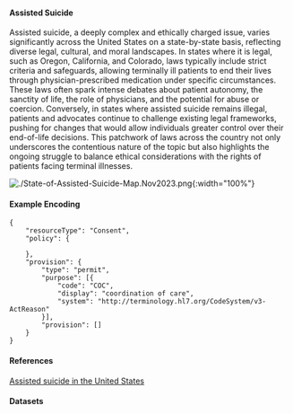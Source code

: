 #### Assisted Suicide

Assisted suicide, a deeply complex and ethically charged issue, varies significantly across the United States on a state-by-state basis, reflecting diverse legal, cultural, and moral landscapes. In states where it is legal, such as Oregon, California, and Colorado, laws typically include strict criteria and safeguards, allowing terminally ill patients to end their lives through physician-prescribed medication under specific circumstances. These laws often spark intense debates about patient autonomy, the sanctity of life, the role of physicians, and the potential for abuse or coercion. Conversely, in states where assisted suicide remains illegal, patients and advocates continue to challenge existing legal frameworks, pushing for changes that would allow individuals greater control over their end-of-life decisions. This patchwork of laws across the country not only underscores the contentious nature of the topic but also highlights the ongoing struggle to balance ethical considerations with the rights of patients facing terminal illnesses.


![./State-of-Assisted-Suicide-Map.Nov2023.png](./State-of-Assisted-Suicide-Map.Nov2023.png){:width="100%"}



#### Example Encoding  

```
{ 
    "resourceType": "Consent",
    "policy": {

    },
    "provision": {
        "type": "permit",
        "purpose": [{
            "code": "COC",
            "display": "coordination of care",
            "system": "http://terminology.hl7.org/CodeSystem/v3-ActReason"
        }],
        "provision": []
    }
}
```

#### References  
[Assisted suicide in the United States](https://en.wikipedia.org/wiki/Assisted_suicide_in_the_United_States)   


#### Datasets
<!-- [Locations.US.States.AbortionAccess.20230327.ndjson](Locations.US.States.AbortionAccess.20230327.ndjson)   -->